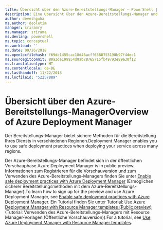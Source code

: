 ```yaml
---
title: Übersicht über den Azure-Bereitstellungs-Manager – PowerShell | Microsoft-Dokumentation
description: Eine Übersicht über den Azure-Bereitstellungs-Manager und PowerShell mit Links zur Installation und Konfiguration
author: deveshguha
ms.author: deoletim
manager: sriramry
ms.manager: srirama
ms.devlang: powershell
ms.topic: conceptual
ms.workload: ''
ms.date: 09/26/2018
ms.openlocfilehash: f69dc1455cac18d46acff6588755198b97f4dec1
ms.sourcegitcommit: 80a3da199954d0ab78765715fb49793e89a30f12
ms.translationtype: HT
ms.contentlocale: de-DE
ms.lasthandoff: 11/22/2018
ms.locfileid: "52257889"
---
```

# <a name="overview-of-azure-deployment-manager"></a><span data-ttu-id="705cb-103">Übersicht über den Azure-Bereitstellungs-Manager</span><span class="sxs-lookup"><span data-stu-id="705cb-103">Overview of Azure Deployment Manager</span></span>

<span data-ttu-id="705cb-104">Der Bereitstellungs-Manager bietet sichere Methoden für die Bereitstellung Ihres Diensts in verschiedenen Regionen.</span><span class="sxs-lookup"><span data-stu-id="705cb-104">Deployment Manager enables you to use safe deployment practices when deploying your service across many regions.</span></span>

<span data-ttu-id="705cb-105">Der Azure-Bereitstellungs-Manager befindet sich in der öffentlichen Vorschauphase.</span><span class="sxs-lookup"><span data-stu-id="705cb-105">Azure Deployment Manager is in public preview.</span></span> <span data-ttu-id="705cb-106">Informationen zum Registrieren für die Vorschauversion und zum Verwenden des Azure-Bereitstellungs-Managers finden Sie unter [Enable safe deployment practices with Azure Deployment Manager](https://docs.microsoft.com/en-us/azure/azure-resource-manager/deployment-manager-overview) (Ermöglichen sicherer Bereitstellungsmethoden mit dem Azure-Bereitstellungs-Manager).</span><span class="sxs-lookup"><span data-stu-id="705cb-106">To learn how to sign up for the preview and use Azure Deployment Manager, see [Enable safe deployment practices with Azure Deployment Manager](https://docs.microsoft.com/en-us/azure/azure-resource-manager/deployment-manager-overview).</span></span> <span data-ttu-id="705cb-107">Ein Tutorial finden Sie unter [Tutorial: Use Azure Deployment Manager with Resource Manager templates (Public preview)](https://docs.microsoft.com/en-us/azure/azure-resource-manager/deployment-manager-tutorial) (Tutorial: Verwenden des Azure-Bereitstellungs-Managers mit Resource Manager-Vorlagen (Öffentliche Vorschauversion)).</span><span class="sxs-lookup"><span data-stu-id="705cb-107">For a tutorial, see [Use Azure Deployment Manager with Resource Manager templates](https://docs.microsoft.com/en-us/azure/azure-resource-manager/deployment-manager-tutorial).</span></span>